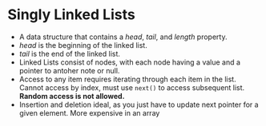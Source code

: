 # Singly Linked Lists
* A data structure that contains a *head*, *tail*, and *length* property.
* *head* is the beginning of the linked list.
* *tail* is the end of the linked list.
* Linked Lists consist of nodes, with each node having a value and a pointer to antoher note or null.
* Access to any item requires iterating through each item in the list. Cannot access by index, must use `next()` to access subsequent list. **Random access is not allowed.**
* Insertion and deletion ideal, as you just have to update next pointer for a given element. More expensive in an array



